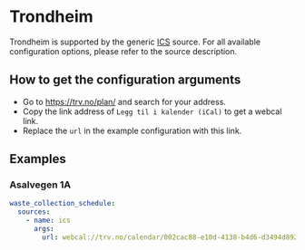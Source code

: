 # Trondheim

Trondheim is supported by the generic [ICS](/doc/source/ics.md) source. For all available configuration options, please refer to the source description.


## How to get the configuration arguments

- Go to <https://trv.no/plan/> and search for your address.  
- Copy the link address of `Legg til i kalender (iCal)` to get a webcal link.
- Replace the `url` in the example configuration with this link.

## Examples

### Asalvegen 1A

```yaml
waste_collection_schedule:
  sources:
    - name: ics
      args:
        url: webcal://trv.no/calendar/002cac88-e10d-4138-b4d6-d3494d892f4b
```

